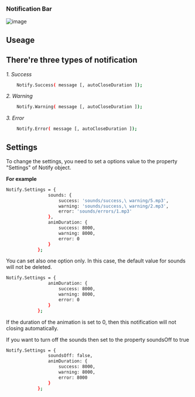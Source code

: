 ### Notification Bar

![image](https://cloud.githubusercontent.com/assets/6553878/26123583/74a1f3aa-3a8c-11e7-9324-0ce7bc860418.png)


## Useage

There're three types of notification
---
*1. Success*
```sh
    Notify.Success( message [, autoCloseDuration ]);
```
*2. Warning*
```sh
    Notify.Warning( message [, autoCloseDuration ]);
```
*3. Error*
```sh
    Notify.Error( message [, autoCloseDuration ]);
```

## Settings
To change the settings, you need to set a options value to the property "Settings" of Notify object.

**For example**
```sh
Notify.Settings = {
                sounds: {
                    success: 'sounds/success,\ warning/5.mp3',
                    warning: 'sounds/success,\ warning/2.mp3',
                    error: 'sounds/errors/1.mp3'
                },
                animDuration: {
                    success: 8000,
                    warning: 8000,
                    error: 0
                }
            };
```
You can set also  one option only. In this case, the default value for sounds will not be deleted.
```sh
Notify.Settings = {
                animDuration: {
                    success: 8000,
                    warning: 8000,
                    error: 0
                }
            };
```
If the duration of the animation is set to 0, then this notification will not closing automatically.

If you want to turn off the sounds then set to the property soundsOff to true
```sh
Notify.Settings = {
                soundsOff: false,
                animDuration: {
                    success: 8000,
                    warning: 8000,
                    error: 8000
                }
            };
```
